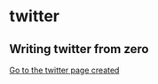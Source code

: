 # twitter
## Writing twitter from zero
[Go to the twitter page created](https://adilababayeva13.github.io/twitter/twitter)
